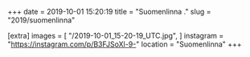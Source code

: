 +++
date = 2019-10-01 15:20:19
title = "Suomenlinna ."
slug = "2019/suomenlinna"

[extra]
images = [
    "/2019-10-01_15-20-19_UTC.jpg",
]
instagram = "https://instagram.com/p/B3FJSoXl-9-"
location = "Suomenlinna"
+++

